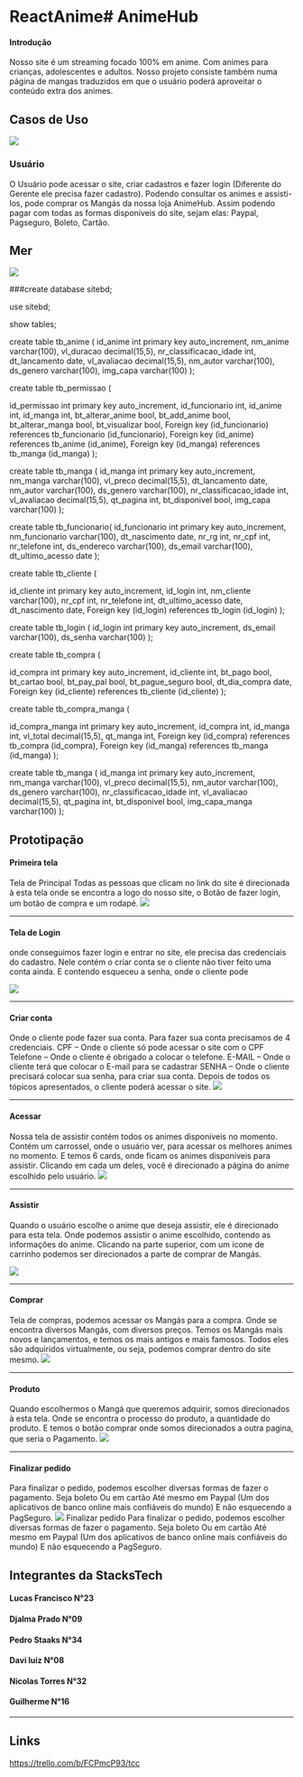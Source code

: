# ReactAnime# AnimeHub 

#### Introdução 


Nosso site é um streaming focado 100% em anime. Com animes para crianças, adolescentes e adultos. Nosso projeto consiste também numa página de mangas traduzidos em que o usuário poderá aproveitar o conteúdo extra dos animes.


## Casos de Uso
![](https://i.imgur.com/VA8XEiM.png)




### Usuário
O Usuário pode acessar o site, criar cadastros e fazer login (Diferente do Gerente ele precisa fazer cadastro). Podendo consultar os animes e assisti-los, pode comprar os Mangás da nossa loja AnimeHub. 
Assim podendo pagar com todas as formas disponíveis do site, sejam elas: Paypal, Pagseguro, Boleto, Cartão.

## Mer
![](https://i.imgur.com/gV9Aoc4.png)

###create database sitebd;

use sitebd;

show tables;

create table tb_anime (
id_anime int primary key auto_increment,
nm_anime varchar(100),
vl_duracao decimal(15,5),
nr_classificacao_idade int,
dt_lancamento date,
vl_avaliacao decimal(15,5),
nm_autor varchar(100),
ds_genero varchar(100),
img_capa varchar(100)
);

create table tb_permissao (

id_permissao int primary key auto_increment,
id_funcionario int,
id_anime int,
id_manga int,
bt_alterar_anime bool,
bt_add_anime bool,
bt_alterar_manga bool,
bt_visualizar bool,
Foreign key (id_funcionario) references tb_funcionario (id_funcionario),
Foreign key (id_anime) references tb_anime (id_anime),
Foreign key (id_manga) references tb_manga (id_manga)
);

create table tb_manga (
id_manga  int primary key auto_increment,
nm_manga varchar(100),
vl_preco decimal(15,5),
dt_lancamento date,
nm_autor varchar(100),
ds_genero varchar(100),
nr_classificacao_idade int,
vl_avaliacao decimal(15,5),
qt_pagina int,
bt_disponivel bool,
img_capa varchar(100)
);

create table tb_funcionario(
id_funcionario  int primary key auto_increment,
nm_funcionario varchar(100),
dt_nascimento date,
nr_rg int,
nr_cpf int,
nr_telefone int,
ds_endereco varchar(100),
ds_email varchar(100),
dt_ultimo_acesso date
);

create table tb_cliente (

id_cliente  int primary key auto_increment,
id_login int,
nm_cliente varchar(100),
nr_cpf int,
nr_telefone int,
dt_ultimo_acesso date,
dt_nascimento date,
Foreign key (id_login) references tb_login (id_login)
);

create table tb_login (
id_login int primary key auto_increment,
ds_email varchar(100),
ds_senha varchar(100)
);

create table tb_compra (

id_compra int primary key auto_increment,
id_cliente int,
bt_pago bool,
bt_cartao bool,
bt_pay_pal bool,
bt_pague_seguro bool,
dt_dia_compra date,
Foreign key (id_cliente) references tb_cliente (id_cliente)
);

create table tb_compra_manga (

id_compra_manga int primary key auto_increment,
id_compra int,
id_manga int,
vl_total decimal(15,5),
qt_manga int,
Foreign key (id_compra) references tb_compra (id_compra),
Foreign key (id_manga) references tb_manga (id_manga)
);

create table tb_manga (
id_manga int primary key auto_increment,
nm_manga varchar(100),
vl_preco decimal(15,5),
nm_autor varchar(100),
ds_genero  varchar(100),
nr_classificacao_idade int,
vl_avaliacao decimal(15,5),
qt_pagina int,
bt_disponivel bool,
img_capa_manga varchar(100)
);


## Prototipação 

#### Primeira tela 
Tela de Principal Todas as pessoas que clicam no link do site é direcionada à esta tela onde se encontra a logo do nosso site, o Botão de fazer login, um botão de compra e um rodapé.
![](https://i.imgur.com/pGTlTVp.png)
****

#### Tela de Login
onde conseguimos fazer login e entrar no site, ele precisa das credenciais do cadastro. Nele contém o criar conta se o cliente não tiver feito uma conta ainda. E contendo esqueceu a senha, onde o cliente pode 

![](https://i.imgur.com/vBNeS9b.png)
****

#### Criar conta 
Onde o cliente pode fazer sua conta. 
Para fazer sua conta precisamos de 4 credenciais. 
CPF – Onde o cliente só pode acessar o site com o CPF 
Telefone – Onde o cliente é obrigado a colocar o telefone.
E-MAIL – Onde o cliente terá que colocar o E-mail para se cadastrar 
SENHA – Onde o cliente precisará colocar sua senha, para criar sua conta. 
Depois de todos os tópicos apresentados, o cliente poderá acessar o site.
![](https://i.imgur.com/KwxM18p.png)
****

#### Acessar 
Nossa tela de assistir contém todos os animes disponíveis no momento. 
Contém um carrossel, onde o usuário ver, para acessar os melhores animes no momento. 
E temos 6 cards, onde ficam os animes disponíveis para assistir.
Clicando em cada um deles, você é direcionado a página do anime escolhido pelo usuário.
![](https://i.imgur.com/XmZxH3H.png)
****
#### Assistir
Quando o usuário escolhe o anime que deseja assistir, ele é direcionado para esta tela. 
Onde podemos assistir o anime escolhido, contendo as informações do anime. 
Clicando na parte superior, com um ícone de carrinho podemos ser direcionados a parte de comprar de Mangás. 
 

![](https://i.imgur.com/wxzrINX.png)
****
#### Comprar
Tela de compras, podemos acessar os Mangás para a compra.
Onde se encontra diversos Mangás, com diversos preços. Temos os Mangás mais novos e lançamentos, e temos os mais antigos e mais famosos.
Todos eles são adquiridos virtualmente, ou seja, podemos comprar dentro do site mesmo. 
![](https://i.imgur.com/OdTNFSU.png)
****

#### Produto
Quando escolhermos o Mangá que queremos adquirir, somos direcionados à esta tela. Onde se encontra o processo do produto, a quantidade do produto.
E temos o botão comprar onde somos direcionados a outra pagina, que seria o Pagamento. 
![](https://i.imgur.com/YcIl5kh.png)
***

#### Finalizar pedido
Para finalizar o pedido, podemos escolher diversas formas de fazer o pagamento. 
Seja boleto 
Ou em cartão 
Até mesmo em Paypal (Um dos aplicativos de banco online mais confiáveis do mundo)
E não esquecendo a PagSeguro.
![](https://i.imgur.com/tYlEWsR.png)
Finalizar pedido
Para finalizar o pedido, podemos escolher diversas formas de fazer o pagamento. 
Seja boleto 
Ou em cartão 
Até mesmo em Paypal (Um dos aplicativos de banco online mais confiáveis do mundo)
E não esquecendo a PagSeguro.


## Integrantes da StacksTech

#### Lucas Francisco N°23
#### Djalma Prado    N°09
#### Pedro Staaks    N°34
#### Davi luiz       N°08
#### Nicolas Torres  N°32
#### Guilherme       N°16
*******

## Links 
https://trello.com/b/FCPmcP93/tcc






